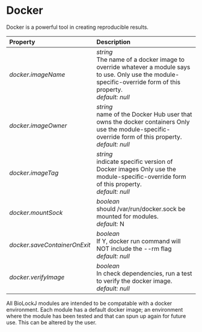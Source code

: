 # Docker                   
                   
Docker is a powerful tool in creating reproducible results.                   
                   
| Property| Description |
| :--- | :--- |
| *docker.imageName* | _string_ <br>The name of a docker image to override whatever a module says to use. Only use the module-specific-override form of this property.<br>*default:*  *null* |
| *docker.imageOwner* | _string_ <br>name of the Docker Hub user that owns the docker containers Only use the module-specific-override form of this property.<br>*default:*  *null* |
| *docker.imageTag* | _string_ <br>indicate specific version of Docker images Only use the module-specific-override form of this property.<br>*default:*  *null* |
| *docker.mountSock* | _boolean_ <br>should /var/run/docker.sock be mounted for modules.<br>*default:*  N |
| *docker.saveContainerOnExit* | _boolean_ <br>If Y, docker run command will NOT include the --rm flag<br>*default:*  *null* |
| *docker.verifyImage* | _boolean_ <br>In check dependencies, run a test to verify the docker image.<br>*default:*  *null* |
                   
                   
All BioLockJ modules are intended to be compatable with a docker environment.  Each module has a default docker image; an environment where the module has been tested and that can spun up again for future use.  This can be altered by the user.                   
